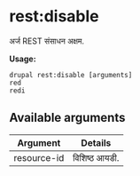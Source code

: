 # rest:disable
अर्ज REST संसाधन अक्षम.

**Usage:**
```
drupal rest:disable [arguments]
red
redi
```

## Available arguments
Argument | Details
---------|-------------
resource-id | विशिष्ठ आयडी.
